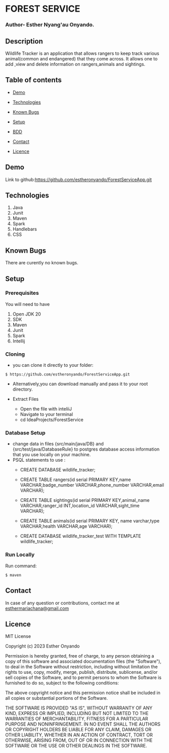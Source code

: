 # FOREST SERVICE
### Author- Esther Nyang'au Onyando.

## Description
Wildlife Tracker is an application that allows rangers to keep track various animal(common and endangered) that they come across.
It allows one to add ,view and delete information on rangers,animals and sightings.
## Table of contents

* [Demo](#demo)

* [Technologies](#technologies)

* [Known Bugs](#knownbugs)

* [Setup](#setup)

* [BDD ](#BDD)

* [Contact](#contact)

* [Licence](#Licence)


## Demo
Link to github:https://github.com/estheronyando/ForestServiceApp.git

## Technologies

1. Java
1. Junit
1. Maven
1. Spark
1. Handlebars
1. CSS





## Known Bugs
There are curently no known bugs.
## Setup
### Prerequisites
You will need to have
1. Open JDK 20
1. SDK
1. Maven
1. Junit
1. Spark
1. Intellij


### Cloning
* you can clone it directly to your folder:

```
$ https://github.com/estheronyando/ForestServiceApp.git

```
* Alternatively,you can download  manually and pass it to your root directory.

* Extract Files

    * Open the file with inteliiJ
    * Navigate to your terminal
    * cd IdeaProjects/ForestService

### Database Setup
* change data in files {src/main/java/DB} and {src/test/java/DatabaseRule} to postgres database access information that you use locally on your machine.
* PSQL statements to use :
    * CREATE DATABASE wildlife_tracker;
    * CREATE TABLE rangers(id serial PRIMARY KEY,name VARCHAR,badge_number VARCHAR,phone_number VARCHAR,email VARCHAR);

    * CREATE TABLE sightings(id serial PRIMARY KEY,animal_name VARCHAR,ranger_id INT,location_id VARCHAR,sight_time VARCHAR);
    * CREATE TABLE animals(id serial PRIMARY KEY, name varchar,type VARCHAR,health VARCHAR,age VARCHAR);

    * CREATE DATABASE wildlife_tracker_test WITH TEMPLATE wildlife_tracker;

### Run Locally
Run command:

```
$ maven

```


## Contact
In case of any question or contributions, contact me at esthermariachana@gmail.com


## Licence
MIT License

Copyright (c) 2023 Esther Onyando

Permission is hereby granted, free of charge, to any person obtaining a copy
of this software and associated documentation files (the "Software"), to deal
in the Software without restriction, including without limitation the rights
to use, copy, modify, merge, publish, distribute, sublicense, and/or sell
copies of the Software, and to permit persons to whom the Software is
furnished to do so, subject to the following conditions:

The above copyright notice and this permission notice shall be included in all
copies or substantial portions of the Software.

THE SOFTWARE IS PROVIDED "AS IS", WITHOUT WARRANTY OF ANY KIND, EXPRESS OR
IMPLIED, INCLUDING BUT NOT LIMITED TO THE WARRANTIES OF MERCHANTABILITY,
FITNESS FOR A PARTICULAR PURPOSE AND NONINFRINGEMENT. IN NO EVENT SHALL THE
AUTHORS OR COPYRIGHT HOLDERS BE LIABLE FOR ANY CLAIM, DAMAGES OR OTHER
LIABILITY, WHETHER IN AN ACTION OF CONTRACT, TORT OR OTHERWISE, ARISING FROM,
OUT OF OR IN CONNECTION WITH THE SOFTWARE OR THE USE OR OTHER DEALINGS IN THE
SOFTWARE.



